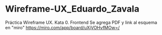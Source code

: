 # Wireframe-UX_Eduardo_Zavala
Práctica Wireframe UX. Kata 0. Frontend
Se agrega PDF y link al esquema en "miro"  https://miro.com/app/board/uXjVOHvfMOw=/
